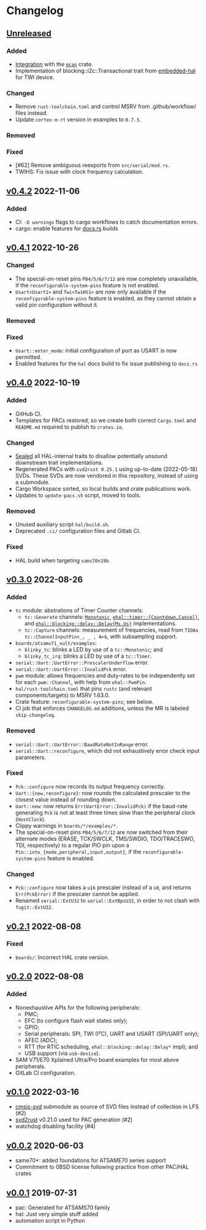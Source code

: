 # Changelog

## [Unreleased]

### Added

- [Integration](https://crates.io/crates/mcan-core) with the [`mcan`](https://crates.io/crates/mcan) crate.
- Implementation of blocking::i2c::Transactional trait from [embedded-hal](https://crates.io/crates/embedded-hal) for TWI device.

### Changed
- Remove `rust-toolchain.toml` and control MSRV from .github/workflow/ files instead.
- Update `cortex-m-rt` version in examples to `0.7.3`.

### Removed

### Fixed
- [#62] Remove ambiguous reexports from `src/serial/mod.rs`.
- TWIHS: Fix issue with clock frequency calculation.

## [v0.4.2] 2022-11-06

### Added

- CI: `-D warnings` flags to cargo workflows to catch documentation errors.
- cargo: enable features for [docs.rs](https://docs.rs/crate/atsamx7x-hal/0.4.2) builds

## [v0.4.1] 2022-10-26

### Changed

- The special-on-reset pins `PB4/5/6/7/12` are now completely unavailable, if the `reconfigurable-system-pins` feature is not enabled.
- `Usart<Usart1>` and `Twi<TwiHS1>` are now only available if the `reconfigurable-system-pins` feature is enabled, as they cannot obtain a valid pin configuration without it.

### Removed

### Fixed

- `Usart::enter_mode`: initial configuration of port as USART is now permitted.
- Enabled features for the `hal` docs build to fix issue publishing to `docs.rs`

## [v0.4.0] 2022-10-19

### Added

- GitHub CI.
- Templates for PACs restored, so we create both correct `Cargo.toml` and `README.md` required to publish to `crates.io`.

### Changed

- [Sealed](https://rust-lang.github.io/api-guidelines/future-proofing.html#sealed-traits-protect-against-downstream-implementations-c-sealed) all HAL-internal traits to disallow potentially unsound downstream trait implementations.
- Regenerated PACs with `svd2rust 0.25.1` using up-to-date (2022-05-18) SVDs. These SVDs are now vendored in this repository, instead of using a submodule.
- Cargo Workspace sorted, so local builds and crate publications work.
- Updates to `update-pacs.sh` script, moved to tools.

### Removed

- Unused auxiliary script `hal/build.sh`.
- Deprecated `.ci/` configuration files and Gitlab CI.

### Fixed
- HAL build when targeting `sams70n19b`.

## [v0.3.0] 2022-08-26

### Added
- `tc` module: abstrations of Timer Counter channels:
  - `tc::Generate` channels: [`Monotonic`](https://docs.rs/rtic-monotonic/1.0.0/rtic_monotonic/trait.Monotonic.html), [`ehal::timer::{Countdown,Cancel}`](https://docs.rs/embedded-hal/0.2.7/embedded_hal/timer/index.html), and [`ehal::blocking::delay::Delay{Ms,Us}`](https://docs.rs/embedded-hal/0.2.7/embedded_hal/blocking/delay/index.html) implementations.
  - `tc::Capture` channels: measurement of frequencies, read from `TIOAx` `tc::ChannelInputPin<_, _ , A>`s, with subsampling support.
- `boards/atsamv71_xult/examples`:
  - `blinky_tc`: blinks a LED by use of a `tc::Monotonic`; and
  - `blinky_tc_irq`: blinks a LED by use of a `tc::Timer`.
- `serial::Uart::UartError::PrescalerUnderflow` error.
- `serial::Uart::UartError::InvalidPck` error.
- `pwm` module: allows frequencies and duty-rates to be independently set for each `pwm::Channel`, with help from `ehal::PwmPin`.
- `hal/rust-toolchain.toml` that pins `rustc` (and relevant components/targets) to MSRV 1.63.0.
- Crate feature: `reconfigurable-system-pins`; see below.
- CI job that enforces `CHANGELOG.md` additions, unless the MR is labeled `skip-changelog`.

### Removed
- `serial::Uart::UartError::BaudRateNotInRange` error.
- `serial::Uart::reconfigure`, which did not exhaustively error check input parameters.

### Fixed
- `Pck::configure` now records its output frequency correctly.
- `Uart::{new,reconfigure}`: now rounds the calculated prescaler to the closest value instead of rounding down.
- `Uart::new`: now returns `Err(UartError::InvalidPck)` if the baud-rate generating `Pck` is not at least three times slow than the peripheral clock (`HostClock`).
- Clippy warnings in `boards/*/examples/*`.
- The special-on-reset pins `PB4/5/6/7/12` are now switched from their alternate modes (ERASE, TCK/SWCLK, TMS/SWDIO, TDO/TRACESWO, TDI, respectively) to a regular PIO pin upon a `Pin::into_{mode,peripheral,input,output}`, if the `reconfigurable-system-pins` feature is enabled.

### Changed
- `Pck::configure` now takes a `u16` prescaler instead of a `u8`, and returns `Err(PckError)` if the prescaler cannot be applied.
- Renamed `serial::ExtU32` to `serial::ExtBpsU32`, in order to not clash with `fugit::ExtU32`.

## [v0.2.1] 2022-08-08

### Fixed
- `boards/`: Incorrect HAL crate version.

## [v0.2.0] 2022-08-08

### Added
- Nonexhaustive APIs for the following peripherals:
  - PMC;
  - EFC (to configure flash wait states only);
  - GPIO;
  - Serial peripherals: SPI, TWI (I²C), UART and USART (SPI/UART only);
  - AFEC (ADC);
  - RTT (for RTIC scheduling, `ehal::blocking::delay::Delay*` impl); and
  - USB support (via `usb-device`).
- SAM V71/E70 Xplained Ultra/Pro board examples for most above peripherals.
- GitLab CI configuration.

## [v0.1.0] 2022-03-16

* [cmsis-svd](./cmsis-svd/README.md) submodule as source of SVD files instead of collection in LFS (#2)
* [svd2rust] v0.21.0 used for PAC generation (#2)
* watchdog disabling facility (#4)

## [v0.0.2] 2020-06-03

* same70*: added foundations for ATSAME70 series support
* Commitment to 0BSD license following practice from other PAC/HAL crates

## [v0.0.1] 2019-07-31

* pac: Generated for ATSAMS70 family
* hal: Just very simple stuff added
* automation script in Python

[Unreleased]: https://github.com/atsams-rs/atsamx7x-rust/compare/v0.4.2...HEAD
[v0.4.2]: https://github.com/atsams-rs/atsamx7x-rust/compare/v0.4.1...v0.4.2
[v0.4.1]: https://github.com/atsams-rs/atsamx7x-rust/compare/v0.4.0...v0.4.1
[v0.4.0]: https://github.com/atsams-rs/atsamx7x-rust/compare/v0.3.0...v0.4.0
[v0.3.0]: https://github.com/atsams-rs/atsamx7x-rust/compare/v0.2.1...v0.3.0
[v0.2.1]: https://github.com/atsams-rs/atsamx7x-rust/compare/v0.2.0...v0.2.1
[v0.2.0]: https://github.com/atsams-rs/atsamx7x-rust/compare/v0.1.0...v0.2.0
[v0.1.0]: https://github.com/atsams-rs/atsamx7x-rust/compare/compare/v0.2.0...v0.1.0
[v0.0.2]: https://github.com/atsams-rs/atsamx7x-rust/compare/v0.0.1...v0.0.2
[v0.0.1]: https://github.com/atsams-rs/atsamx7x-rust/compare/tree/v0.0.1
[svd2rust]: https://github.com/rust-embedded/svd2rust
